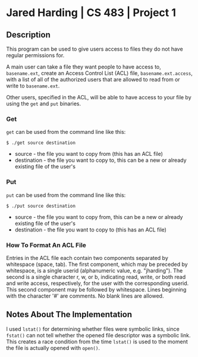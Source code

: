 # Jared Harding | CS 483 | Project 1

## Description

This program can be used to give users access to files they do not have regular permissions for.

A main user can take a file they want people to have access to, `basename.ext`, create an Access Control List (ACL) file, `basename.ext.access`, with a list of all of the authorized users that are allowed to read from or write to `basename.ext`.

Other users, specified in the ACL, will be able to have access to your file by using the `get` and `put` binaries.

### Get

`get` can be used from the command line like this:

`$ ./get source destination`

* source - the file you want to copy from (this has an ACL file)
* destination - the file you want to copy to, this can be a new or already existing file of the user's

### Put

`put` can be used from the command line like this:

`$ ./put source destination`

* source - the file you want to copy from, this can be a new or already existing file of the user's
* destination - the file you want to copy to (this has an ACL file)

### How To Format An ACL File

Entries in the ACL file each contain two components separated by whitespace (space, tab). The first component, which may be preceded by whitespace, is a single userid (alphanumeric value, e.g. "jharding"). The second is a single character r, w, or b, indicating read, write, or both read and write access, respectively, for the user with the corresponding userid. This second component may be followed by whitespace. Lines beginning with the character '#' are comments. No blank lines are allowed.

## Notes About The Implementation

I used `lstat()` for determining whether files were symbolic links, since `fstat()` can not tell whether the opened file descriptor was a symbolic link. This creates a race condition from the time `lstat()` is used to the moment the file is actually opened with `open()`.